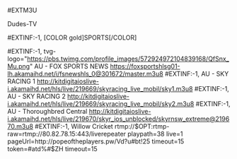 #EXTM3U

Dudes-TV

#EXTINF:-1, [COLOR gold]SPORTS[/COLOR]

#EXTINF:-1, tvg-logo="https://pbs.twimg.com/profile_images/572924972104839168/QfSnx_Mu.png" AU - FOX SPORTS NEWS 
https://foxsportshlsg01-lh.akamaihd.net/i/fsnewshls_0@301672/master.m3u8
#EXTINF:-1, AU - SKY RACING 1
http://kitdigitaioslive-i.akamaihd.net/hls/live/219669/skyracing_live_mobil/sky1.m3u8
#EXTINF:-1, AU - SKY RACING 2
http://kitdigitaioslive-i.akamaihd.net/hls/live/219669/skyracing_live_mobil/sky2.m3u8
#EXTINF:-1, AU - Thoroughbred Central
http://kitdigitaioslive-i.akamaihd.net/hls/live/219670/skyr_ios_unblocked/skyrnsw_extreme@219670.m3u8
#EXTINF:-1, Willow Cricket
rtmp://$OPT:rtmp-raw=rtmp://80.82.78.15:443/liverepeater playpath=38 live=1 pageUrl=http://popeoftheplayers.pw/Vd?u#bt!25 timeout=15 token=#atd%#$ZH timeout=15
